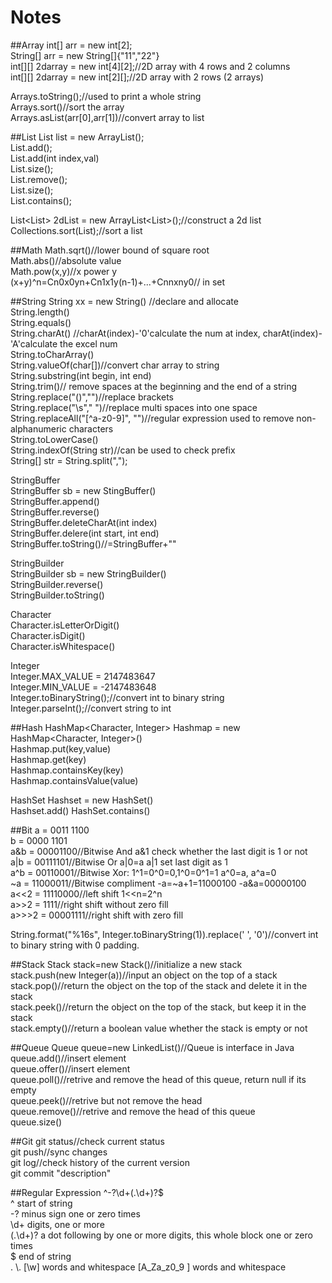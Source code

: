 Notes
=================

##Array
int[] arr = new int[2];  
String[] arr = new String[]{"11","22"}  
int[][] 2darray = new int[4][2];//2D array with 4 rows and 2 columns  
int[][] 2darray = new int[2][];//2D array with 2 rows (2 arrays)  

Arrays.toString();//used to print a whole string  
Arrays.sort()//sort the array  
Arrays.asList(arr[0],arr[1])//convert array to list  

##List
List<Integer> list = new ArrayList<Integer>();  
List.add();  
List.add(int index,val)  
List.size();  
List.remove();  
List.size();  
List.contains();  

List<List<Integer>> 2dList = new ArrayList<List<Integer>>();//construct a 2d list  
Collections.sort(List);//sort a list  

##Math
Math.sqrt()//lower bound of square root  
Math.abs()//absolute value  
Math.pow(x,y)//x power y  
(x+y)^n=Cn0x0yn+Cn1x1y(n-1)+...+Cnnxny0// in set

##String
String xx = new String() //declare and allocate  
String.length()  
String.equals()  
String.charAt()  //charAt(index)-'0'calculate the num at index, charAt(index)-'A'calculate the excel num  
String.toCharArray()  
String.valueOf(char[])//convert char array to string  
String.substring(int begin, int end)  
String.trim()// remove spaces at the beginning and the end of a string  
String.replace("()","")//replace brackets  
String.replace("\\s"," ")//replace multi spaces into one space  
String.replaceAll("[^a-z0-9]", "")//regular expression used to remove non-alphanumeric characters  
String.toLowerCase()  
String.indexOf(String str)//can be used to check prefix  
String[] str = String.split(",");  


StringBuffer  
StringBuffer sb = new StingBuffer()  
StringBuffer.append()  
StringBuffer.reverse()  
StringBuffer.deleteCharAt(int index)  
StringBuffer.delere(int start, int end)  
StringBuffer.toString()//=StringBuffer+""  


StringBuilder  
StringBuilder sb = new StringBuilder()  
StringBuilder.reverse()  
StringBuilder.toString()  

Character  
Character.isLetterOrDigit()  
Character.isDigit()  
Character.isWhitespace()  

Integer  
Integer.MAX_VALUE = 2147483647  
Integer.MIN_VALUE = -2147483648  
Integer.toBinaryString();//convert int to binary string  
Integer.parseInt();//convert string to int  


##Hash
HashMap<Character, Integer> Hashmap = new HashMap<Character, Integer>()    
Hashmap.put(key,value)  
Hashmap.get(key)  
Hashmap.containsKey(key)  
Hashmap.containsValue(value)  

HashSet<Integer> Hashset = new HashSet<Integer>()  
Hashset.add()
HashSet.contains()  

##Bit
a = 0011 1100  
b = 0000 1101  
a&b = 00001100//Bitwise And a&1 check whether the last digit is 1 or not   
a|b = 00111101//Bitwise Or a|0=a a|1 set last digit as 1   
a^b = 00110001//Bitwise Xor: 1^1=0^0=0,1^0=0^1=1 a^0=a, a^a=0  
~a = 11000011//Bitwise compliment  -a=~a+1=11000100 -a&a=00000100  
a<<2 = 11110000//left shift 1<<n=2^n  
a>>2 = 1111//right shift without zero fill  
a>>>2 = 00001111//right shift with zero fill  

String.format("%16s", Integer.toBinaryString(1)).replace(' ', '0')//convert int to binary string with 0 padding.

##Stack
Stack stack=new Stack()//initialize a new stack  
stack.push(new Integer(a))//input an object on the top of a stack  
stack.pop()//return the object on the top of the stack and delete it in the stack  
stack.peek()//return the object on the top of the stack, but keep it in the stack  
stack.empty()//return a boolean value whether the stack is empty or not    

##Queue
Queue<Integer> queue=new LinkedList<Integer>()//Queue is interface in Java  
queue.add()//insert element  
queue.offer()//insert element  
queue.poll()//retrive and remove the head of this queue, return null if its empty    
queue.peek()//retrive but not remove the head  
queue.remove()//retrive and remove the head of this queue  
queue.size()  

##Git
git status//check current status  
git push//sync changes  
git log//check history of the current version  
git commit "description"


##Regular Expression
^-?\d+(\.\d+)?$  
^ start of string  
-? minus sign one or zero times  
\d+ digits, one or more  
(\.\d+)? a dot following by one or more digits, this whole block one or zero times  
$ end of string  
. \\.
[\w] words and whitespace 
[A_Za_z0_9 ] words and whitespace 
